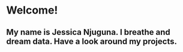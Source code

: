 # Welcome! 
## My name is Jessica Njuguna. I breathe and dream data. Have a look around my projects.
